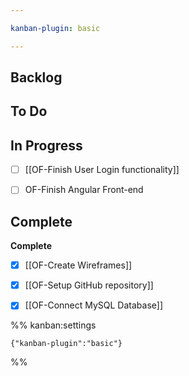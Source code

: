 ```yaml
---

kanban-plugin: basic

---
```


## Backlog



## To Do



## In Progress

- [ ] [[OF-Finish User Login functionality]]
- [ ] OF-Finish Angular Front-end


## Complete

**Complete**
- [x] [[OF-Create Wireframes]]
- [x] [[OF-Setup GitHub repository]]
- [x] [[OF-Connect MySQL Database]]




%% kanban:settings
```
{"kanban-plugin":"basic"}
```
%%